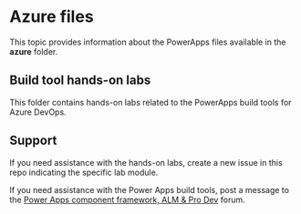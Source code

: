 # Azure files

This topic provides information about the PowerApps files available in the **azure** folder.

## Build tool hands-on labs

This folder contains hands-on labs related to the PowerApps build tools for Azure DevOps.

## Support

If you need assistance with the hands-on labs, create a new issue in this repo indicating the specific lab module.

If you need assistance with the Power Apps build tools, post a message to the [Power Apps component framework, ALM & Pro Dev](https://powerusers.microsoft.com/t5/Power-Apps-Component-Framework/bd-p/pa_component_framework) forum.

